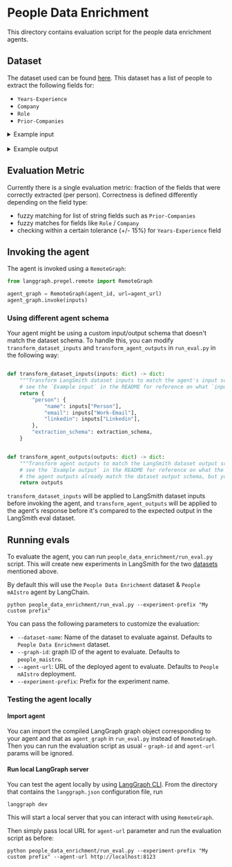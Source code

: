 # People Data Enrichment

This directory contains evaluation script for the people data enrichment agents.

## Dataset

The dataset used can be found [here](https://smith.langchain.com/public/2af89d2a-93f6-4c84-80ac-70defcfd14c8/d). This dataset has a list of people to extract the following fields for:
  - `Years-Experience`
  - `Company`
  - `Role`
  - `Prior-Companies`


<details>
<summary>Example input</summary>

```json
{
  "person": {
    "name": "Erick Friis",
    "role": null,
    "email": "erick@langchain.dev",
    "company": null,
    "linkedin": "https://www.linkedin.com/in/efriis/"
  },
  "extraction_schema": {
    "type": "object",
    "title": "Person-Schema",
    "required": [
      "Years-Experience",
      "Company",
      "Role",
      "Prior-Companies"
    ],
    "properties": {
      "Role": {
        "type": "string",
        "description": "Current role of the person."
      },
      "Company": {
        "type": "string",
        "description": "The name of the current company the person works at."
      },
      "Prior-Companies": {
        "type": "array",
        "items": {
          "type": "string"
        },
        "description": "List of previous companies where the person has worked"
      },
      "Years-Experience": {
        "type": "number",
        "description": "How many years of full time work experience (excluding internships) does this person have."
      }
    },
    "description": "Person information"
  }
}
```
</details>
<br>
<details>
<summary>Example output</summary>

```json
{
  "extracted_information": {
      "Role": "Exploring new ideas and building out next project",
      "Company": "South Park Commons",
      "Prior-Companies": [
      "Instabase",
      "Chestnut",
      "MIT"
      ],
      "Years-Experience": 5
  }
}
```
</details>

## Evaluation Metric

Currently there is a single evaluation metric: fraction of the fields that were correctly extracted (per person). Correctness is defined differently depending on the field type:

- fuzzy matching for list of string fields such as `Prior-Companies`
- fuzzy matches for fields like `Role` / `Company`
- checking within a certain tolerance (+/- 15%) for `Years-Experience` field

## Invoking the agent

The agent is invoked using a `RemoteGraph`:

```python
from langgraph.pregel.remote import RemoteGraph

agent_graph = RemoteGraph(agent_id, url=agent_url)
agent_graph.invoke(inputs)
```

### Using different agent schema

Your agent might be using a custom input/output schema that doesn't match the dataset schema. To handle this, you can modify `transform_dataset_inputs` and `transform_agent_outputs` in `run_eval.py` in the following way:

```python

def transform_dataset_inputs(inputs: dict) -> dict:
    """Transform LangSmith dataset inputs to match the agent's input schema before invoking the agent."""
    # see the `Example input` in the README for reference on what `inputs` dict should look like
    return {
        "person": {
            "name": inputs["Person"],
            "email": inputs["Work-Email"],
            "linkedin": inputs["Linkedin"],
        },
        "extraction_schema": extraction_schema,
    }


def transform_agent_outputs(outputs: dict) -> dict:
    """Transform agent outputs to match the LangSmith dataset output schema."""
    # see the `Example output` in the README for reference on what the output should look like
    # the agent outputs already match the dataset output schema, but you can add any additional processing here
    return outputs
```

`transform_dataset_inputs` will be applied to LangSmith dataset inputs before invoking the agent, and `transform_agent_outputs` will be applied to the agent's response before it's compared to the expected output in the LangSmith eval dataset.

## Running evals

To evaluate the agent, you can run `people_data_enrichment/run_eval.py` script. This will create new experiments in LangSmith for the two [datasets](#datasets) mentioned above.

By default this will use the `People Data Enrichment` dataset & `People mAIstro` agent by LangChain.

```shell
python people_data_enrichment/run_eval.py --experiment-prefix "My custom prefix"
```

You can pass the following parameters to customize the evaluation:

- `--dataset-name`: Name of the dataset to evaluate against. Defaults to `People Data Enrichment` dataset.
- `--graph-id`: graph ID of the agent to evaluate. Defaults to `people_maistro`.
- `--agent-url`: URL of the deployed agent to evaluate. Defaults to `People mAIstro` deployment.
- `--experiment-prefix`: Prefix for the experiment name.

### Testing the agent locally

#### Import agent

You can import the compiled LangGraph graph object corresponding to your agent and that as `agent_graph` in `run_eval.py` instead of `RemoteGraph`. Then you can run the evaluation script as usual - `graph-id` and `agent-url` params will be ignored.

#### Run local LangGraph server

You can test the agent locally by using [LangGraph CLI](https://langchain-ai.github.io/langgraph/tutorials/langgraph-platform/local-server/#launch-langgraph-server). From the directory that contains the `langgraph.json` configuration file, run

```shell
langgraph dev
```

This will start a local server that you can interact with using `RemoteGraph`.

Then simply pass local URL for `agent-url` parameter and run the evaluation script as before:

```shell
python people_data_enrichment/run_eval.py --experiment-prefix "My custom prefix" --agent-url http://localhost:8123
```